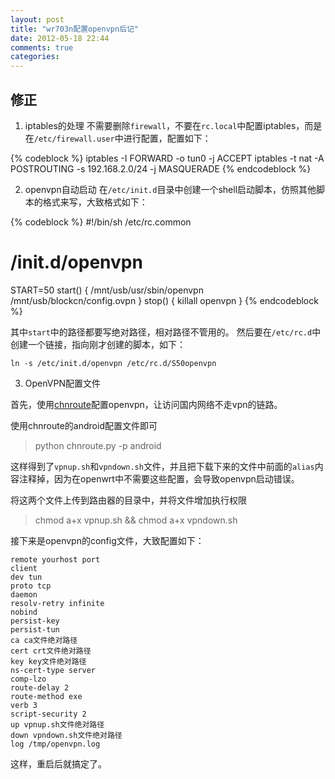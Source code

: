 ```yaml
---
layout: post
title: "wr703n配置openvpn后记"
date: 2012-05-18 22:44
comments: true
categories: 
---
```


## 修正

1. iptables的处理
不需要删除`firewall`，不要在`rc.local`中配置iptables，而是在`/etc/firewall.user`中进行配置，配置如下：

{% codeblock %}
iptables -I FORWARD -o tun0 -j ACCEPT
iptables -t nat -A POSTROUTING -s 192.168.2.0/24 -j MASQUERADE
{% endcodeblock %}

<!--more-->

2. openvpn自动启动
在`/etc/init.d`目录中创建一个shell启动脚本，仿照其他脚本的格式来写，大致格式如下：

{% codeblock %}
#!/bin/sh /etc/rc.common
# /init.d/openvpn
START=50
start() {
	/mnt/usb/usr/sbin/openvpn /mnt/usb/blockcn/config.ovpn
}
stop() {
	killall openvpn
}
{% endcodeblock %}

其中`start`中的路径都要写绝对路径，相对路径不管用的。
然后要在`/etc/rc.d`中创建一个链接，指向刚才创建的脚本，如下：

	ln -s /etc/init.d/openvpn /etc/rc.d/S50openvpn
	
3. OpenVPN配置文件

首先，使用[chnroute](http://code.google.com/p/chnroutes/wiki/Usage)配置openvpn，让访问国内网络不走vpn的链路。

使用chnroute的android配置文件即可

>	python chnroute.py -p android

这样得到了`vpnup.sh`和`vpndown.sh`文件，并且把下载下来的文件中前面的`alias`内容注释掉，因为在openwrt中不需要这些配置，会导致openvpn启动错误。

将这两个文件上传到路由器的目录中，并将文件增加执行权限

>	chmod a+x vpnup.sh && chmod a+x vpndown.sh

接下来是openvpn的config文件，大致配置如下：

	remote yourhost port
	client
	dev tun
	proto tcp
	daemon
	resolv-retry infinite
	nobind
	persist-key
	persist-tun
	ca ca文件绝对路径
	cert crt文件绝对路径
	key key文件绝对路径
	ns-cert-type server
	comp-lzo
	route-delay 2
	route-method exe
	verb 3
	script-security 2
	up vpnup.sh文件绝对路径
	down vpndown.sh文件绝对路径
	log /tmp/openvpn.log

这样，重启后就搞定了。